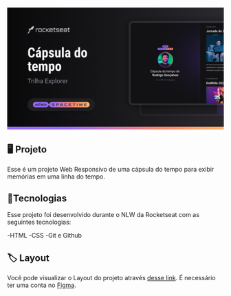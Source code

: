 <p align= "center">
<img src=".github/preview.png" alt="Demonstração do projeto" widht= "100%" />
</p>

## 🖥️ Projeto
Esse é um projeto Web Responsivo de uma cápsula do tempo para exibir memórias em uma linha do tempo.

## 🚀Tecnologias
Esse projeto foi desenvolvido durante o NLW da Rocketseat com as seguintes tecnologias:

-HTML
-CSS
-Git e Github

## 🏷️ Layout
Você pode visualizar o Layout do projeto através
[desse link](https://www.figma.com/file/pq6WNlZRbLfrwx670kbZec/C%C3%A1psula-do-tempo-%E2%80%A2-Trilha-Explorer-(Community)?type=design&node-id=306%3A3&t=TEN2OJkBibwu5fCB-1).
É necessário ter uma conta no [Figma](https://www.figma.com).